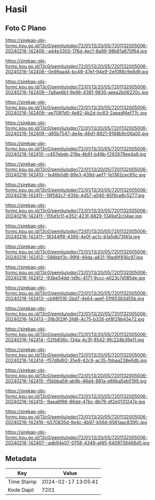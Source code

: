 # Hasil

## Foto C Plano

https://sirekap-obj-formc.kpu.go.id/13c0/pemilu/pdpr/72/01/13/20/05/7201132005006-20240216-142406--a44e3300-176d-4ec1-8a99-98b81a670f64.jpg

https://sirekap-obj-formc.kpu.go.id/13c0/pemilu/pdpr/72/01/13/20/05/7201132005006-20240216-142408--0e99aad4-bc48-47e1-94e9-2ef088c9e8d9.jpg

https://sirekap-obj-formc.kpu.go.id/13c0/pemilu/pdpr/72/01/13/20/05/7201132005006-20240216-142408--7a9ae6b1-9e98-4361-9830-aeea2b06220c.jpg

https://sirekap-obj-formc.kpu.go.id/13c0/pemilu/pdpr/72/01/13/20/05/7201132005006-20240216-142409--ee7097d0-4e82-4b2d-bc63-2aeadf4ef77c.jpg

https://sirekap-obj-formc.kpu.go.id/13c0/pemilu/pdpr/72/01/13/20/05/7201132005006-20240216-142409--d95b7547-de4e-46d1-8921-9168b9c06a00.jpg

https://sirekap-obj-formc.kpu.go.id/13c0/pemilu/pdpr/72/01/13/20/05/7201132005006-20240216-142410--c457ebeb-219a-4b91-b49b-f292879ee4a9.jpg

https://sirekap-obj-formc.kpu.go.id/13c0/pemilu/pdpr/72/01/13/20/05/7201132005006-20240216-142410--1e46b0d6-89e3-439d-aef7-1e1362cec65c.jpg

https://sirekap-obj-formc.kpu.go.id/13c0/pemilu/pdpr/72/01/13/20/05/7201132005006-20240216-142411--19f582c7-635b-4d57-a040-85f9ce8c5277.jpg

https://sirekap-obj-formc.kpu.go.id/13c0/pemilu/pdpr/72/01/13/20/05/7201132005006-20240216-142411--155d1c11-e352-423f-8829-1349af2c04ae.jpg

https://sirekap-obj-formc.kpu.go.id/13c0/pemilu/pdpr/72/01/13/20/05/7201132005006-20240216-142411--18344ff6-4390-4e0f-ac1c-b1a5db73f41a.jpg

https://sirekap-obj-formc.kpu.go.id/13c0/pemilu/pdpr/72/01/13/20/05/7201132005006-20240216-142412--586bbf3c-99f4-46da-a831-19ad9f816c97.jpg

https://sirekap-obj-formc.kpu.go.id/13c0/pemilu/pdpr/72/01/13/20/05/7201132005006-20240216-142412--93be54dd-1d9c-4171-9ccc-e023c7d185de.jpg

https://sirekap-obj-formc.kpu.go.id/13c0/pemilu/pdpr/72/01/13/20/05/7201132005006-20240216-142413--cb98f516-2bd7-4e64-aeef-51f85383d55b.jpg

https://sirekap-obj-formc.kpu.go.id/13c0/pemilu/pdpr/72/01/13/20/05/7201132005006-20240216-142413--39b3f29f-3fd6-4c75-b326-bf8f29b43e72.jpg

https://sirekap-obj-formc.kpu.go.id/13c0/pemilu/pdpr/72/01/13/20/05/7201132005006-20240216-142414--02fb836c-134a-4c3f-8542-9fc224b39e11.jpg

https://sirekap-obj-formc.kpu.go.id/13c0/pemilu/pdpr/72/01/13/20/05/7201132005006-20240216-142414--f57d8d92-35e9-42c9-ac35-fbbaa238e6db.jpg

https://sirekap-obj-formc.kpu.go.id/13c0/pemilu/pdpr/72/01/13/20/05/7201132005006-20240216-142415--f5bbba59-ab9b-46d4-881a-e69ba5eb5199.jpg

https://sirekap-obj-formc.kpu.go.id/13c0/pemilu/pdpr/72/01/13/20/05/7201132005006-20240216-142415--9aea6f66-86dd-47bc-8b79-df2e0131247e.jpg

https://sirekap-obj-formc.kpu.go.id/13c0/pemilu/pdpr/72/01/13/20/05/7201132005006-20240216-142416--b570835d-9e4c-4b97-b56d-6561aac839fc.jpg

https://sirekap-obj-formc.kpu.go.id/13c0/pemilu/pdpr/72/01/13/20/05/7201132005006-20240216-142407--adb94e07-0758-4349-af45-6409739466d5.jpg


## Metadata

| Key        | Value               |
| ---------- | ------------------- |
| Time Stamp | 2024-02-17 13:05:41 |
| Kode Dapil | 7201                |



